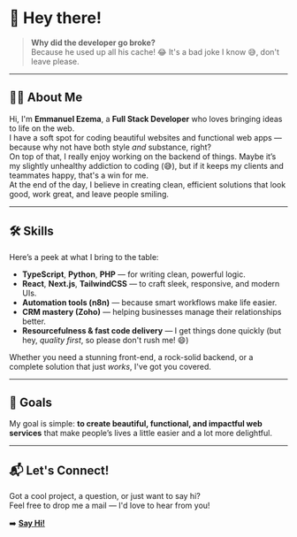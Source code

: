# 👋 Hey there!

> **Why did the developer go broke?**  
> Because he used up all his cache! 😂
> It's a bad joke I know 😅, don't leave please.

---

## 🧑‍💻 About Me

Hi, I'm **Emmanuel Ezema**, a **Full Stack Developer** who loves bringing ideas to life on the web.  
I have a soft spot for coding beautiful websites and functional web apps — because why not have both style *and* substance, right?  
On top of that, I really enjoy working on the backend of things. Maybe it’s my slightly unhealthy addiction to coding (😅), but if it keeps my clients and teammates happy, that's a win for me.  
At the end of the day, I believe in creating clean, efficient solutions that look good, work great, and leave people smiling.

---

## 🛠️ Skills

Here’s a peek at what I bring to the table:

- **TypeScript**, **Python**, **PHP** — for writing clean, powerful logic.
- **React**, **Next.js**, **TailwindCSS** — to craft sleek, responsive, and modern UIs.
- **Automation tools (n8n)** — because smart workflows make life easier.
- **CRM mastery (Zoho)** — helping businesses manage their relationships better.
- **Resourcefulness & fast code delivery** — I get things done quickly (but hey, *quality first*, so please don't rush me! 😄)

Whether you need a stunning front-end, a rock-solid backend, or a complete solution that just *works*, I've got you covered.

---

## 🎯 Goals

My goal is simple: **to create beautiful, functional, and impactful web services** that make people’s lives a little easier and a lot more delightful.

---

## 📬 Let's Connect!

Got a cool project, a question, or just want to say hi?  
Feel free to drop me a mail — I'd love to hear from you!

➡️ [**Say Hi!**](mailto:emmanuelezema21@gmail.com)

